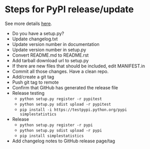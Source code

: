 # Steps for PyPI release/update

See more details [here].

- Do you have a setup.py?
- Update changelog.txt
- Update version number in documentation
- Update version number in setup.py
- Convert README.md to README.rst
- Add tarball download url to setup.py
- If there are new files that should be included, edit MANIFEST.in
- Commit all those changes. Have a clean repo.
- Add/create a git tag
- Push git tag to remote
- Confirm that GitHub has generated the release file
- Release testing
    * `python setup.py register -r pypitest`
    * `python setup.py sdist upload -r pypitest`
    * `pip install -i https://testpypi.python.org/pypi simplestatistics`
- Release
    - `python setup.py register -r pypi`
    - `python setup.py sdist upload -r pypi`
    - `pip install simplestatistics`
- Add changelog notes to GitHub release page/tag

[here]: http://sherifsoliman.com/2016/09/30/Python-package-with-GitHub-PyPI/
